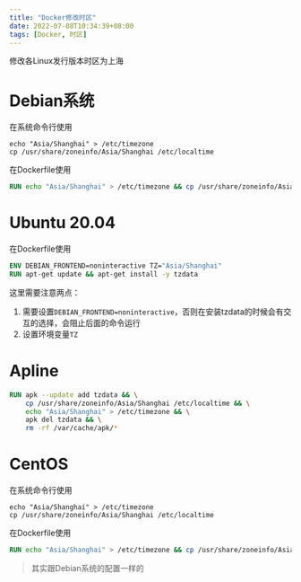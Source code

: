```yaml
---
title: "Docker修改时区"
date: 2022-07-08T10:34:39+08:00
tags: [Docker, 时区]
---
```


修改各Linux发行版本时区为上海

# Debian系统

在系统命令行使用

```shell
echo "Asia/Shanghai" > /etc/timezone
cp /usr/share/zoneinfo/Asia/Shanghai /etc/localtime
```

在Dockerfile使用

```Dockerfile
RUN echo "Asia/Shanghai" > /etc/timezone && cp /usr/share/zoneinfo/Asia/Shanghai /etc/localtime
```

# Ubuntu 20.04

在Dockerfile使用

```Dockerfile
ENV DEBIAN_FRONTEND=noninteractive TZ="Asia/Shanghai"
RUN apt-get update && apt-get install -y tzdata
```

这里需要注意两点：
1. 需要设置`DEBIAN_FRONTEND=noninteractive`，否则在安装tzdata的时候会有交互的选择，会阻止后面的命令运行
2. 设置环境变量`TZ`

# Apline

```Dockerfile
RUN apk --update add tzdata && \
    cp /usr/share/zoneinfo/Asia/Shanghai /etc/localtime && \
    echo "Asia/Shanghai" > /etc/timezone && \
    apk del tzdata && \
    rm -rf /var/cache/apk/*
```

# CentOS

在系统命令行使用

```shell
echo "Asia/Shanghai" > /etc/timezone
cp /usr/share/zoneinfo/Asia/Shanghai /etc/localtime
```

在Dockerfile使用

```Dockerfile
RUN echo "Asia/Shanghai" > /etc/timezone && cp /usr/share/zoneinfo/Asia/Shanghai /etc/localtime
```

> 其实跟Debian系统的配置一样的
